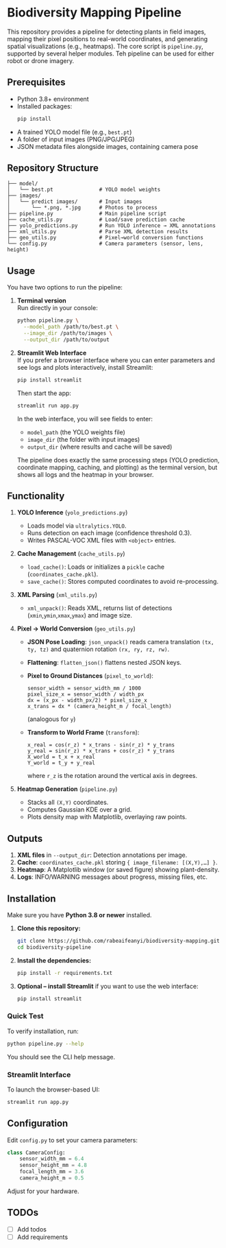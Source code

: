 # Biodiversity Mapping Pipeline

This repository provides a pipeline for detecting plants in field images, mapping their pixel positions to real-world coordinates, and generating spatial visualizations (e.g., heatmaps). The core script is `pipeline.py`, supported by several helper modules. Teh pipeline can be used for either robot or drone imagery.

## Prerequisites

- Python 3.8+ environment
- Installed packages:
  ```bash
  pip install
  ```
- A trained YOLO model file (e.g., `best.pt`)
- A folder of input images (PNG/JPG/JPEG)
- JSON metadata files alongside images, containing camera pose

## Repository Structure

```
├── model/
│   └── best.pt               # YOLO model weights
├── images/
│   └── predict images/       # Input images
│       └── *.png, *.jpg      # Photos to process
├── pipeline.py               # Main pipeline script
├── cache_utils.py            # Load/save prediction cache
├── yolo_predictions.py       # Run YOLO inference → XML annotations
├── xml_utils.py              # Parse XML detection results
├── geo_utils.py              # Pixel→world conversion functions
└── config.py                 # Camera parameters (sensor, lens, height)
```

## Usage

You have two options to run the pipeline:

1. **Terminal version**  
   Run directly in your console:
   ```bash
   python pipeline.py \
     --model_path /path/to/best.pt \
     --image_dir /path/to/images \
     --output_dir /path/to/output
   ```

2. **Streamlit Web Interface**  
   If you prefer a browser interface where you can enter parameters and see logs and plots interactively, install Streamlit:

   ```bash
   pip install streamlit
   ```

   Then start the app:

   ```bash
   streamlit run app.py
   ```

   In the web interface, you will see fields to enter:
   - `model_path` (the YOLO weights file)
   - `image_dir` (the folder with input images)
   - `output_dir` (where results and cache will be saved)

   The pipeline does exactly the same processing steps (YOLO prediction, coordinate mapping, caching, and plotting) as the terminal version, but shows all logs and the heatmap in your browser.

## Functionality

1. **YOLO Inference** (`yolo_predictions.py`)
   - Loads model via `ultralytics.YOLO`.
   - Runs detection on each image (confidence threshold 0.3).
   - Writes PASCAL-VOC XML files with `<object>` entries.

2. **Cache Management** (`cache_utils.py`)
   - `load_cache()`: Loads or initializes a `pickle` cache (`coordinates_cache.pkl`).
   - `save_cache()`: Stores computed coordinates to avoid re-processing.

3. **XML Parsing** (`xml_utils.py`)
   - `xml_unpack()`: Reads XML, returns list of detections (`xmin`,`ymin`,`xmax`,`ymax`) and image size.

4. **Pixel → World Conversion** (`geo_utils.py`)
   - **JSON Pose Loading**: `json_unpack()` reads camera translation `(tx, ty, tz)` and quaternion rotation `(rx, ry, rz, rw)`.
   - **Flattening**: `flatten_json()` flattens nested JSON keys.
   - **Pixel to Ground Distances** (`pixel_to_world`):

     ```
     sensor_width = sensor_width_mm / 1000
     pixel_size_x = sensor_width / width_px
     dx = (x_px - width_px/2) * pixel_size_x
     x_trans = dx * (camera_height_m / focal_length)
     ```

     (analogous for `y`)

   - **Transform to World Frame** (`transform`):

     ```
     x_real = cos(r_z) * x_trans - sin(r_z) * y_trans
     y_real = sin(r_z) * x_trans + cos(r_z) * y_trans
     X_world = t_x + x_real
     Y_world = t_y + y_real
     ```

     where `r_z` is the rotation around the vertical axis in degrees.

5. **Heatmap Generation** (`pipeline.py`)
   - Stacks all `(X,Y)` coordinates.
   - Computes Gaussian KDE over a grid.
   - Plots density map with Matplotlib, overlaying raw points.

## Outputs

1. **XML files** in `--output_dir`: Detection annotations per image.
2. **Cache**: `coordinates_cache.pkl` storing `{ image_filename: [(X,Y),…] }`.
3. **Heatmap**: A Matplotlib window (or saved figure) showing plant-density.
4. **Logs**: INFO/WARNING messages about progress, missing files, etc.

## Installation

Make sure you have **Python 3.8 or newer** installed.

1. **Clone this repository:**
   ```bash
   git clone https://github.com/rabeaifeanyi/biodiversity-mapping.git
   cd biodiversity-pipeline
   ```

2. **Install the dependencies:**
   ```bash
   pip install -r requirements.txt
   ```

3. **Optional – install Streamlit** if you want to use the web interface:
   ```bash
   pip install streamlit
   ```

### Quick Test

To verify installation, run:

```bash
python pipeline.py --help
```

You should see the CLI help message.

### Streamlit Interface

To launch the browser-based UI:

```bash
streamlit run app.py
```

## Configuration

Edit `config.py` to set your camera parameters:

```python
class CameraConfig:
    sensor_width_mm = 6.4
    sensor_height_mm = 4.8
    focal_length_mm = 3.6
    camera_height_m = 0.5
```

Adjust for your hardware.

## TODOs

- [ ] Add todos
- [ ] Add requirements
